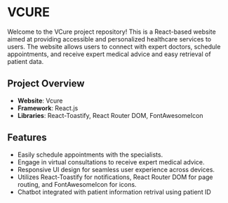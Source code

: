 # VCURE

Welcome to the VCure project repository! This is a React-based website aimed at providing accessible and personalized healthcare services to users. The website allows users to connect with expert doctors, schedule appointments, and receive expert medical advice and easy retrieval of patient data.

## Project Overview

- **Website**: Vcure
- **Framework**: React.js
- **Libraries**: React-Toastify, React Router DOM, FontAwesomeIcon

## Features

- Easily schedule appointments with the specialists.
- Engage in virtual consultations to receive expert medical advice.
- Responsive UI design for seamless user experience across devices.
- Utilizes React-Toastify for notifications, React Router DOM for page routing, and FontAwesomeIcon for icons.
- Chatbot integrated with patient information retrival using patient ID

